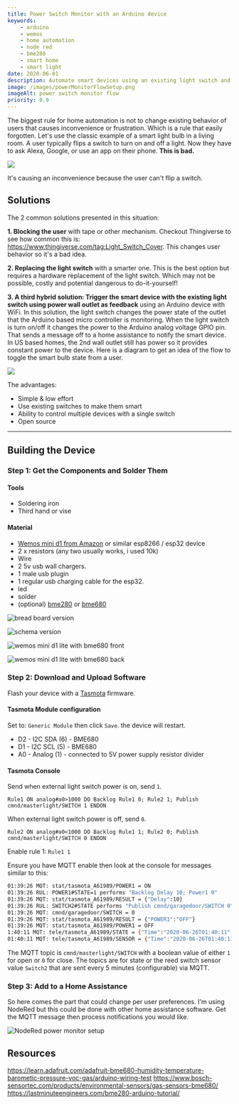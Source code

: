```yaml
---
title: Power Switch Monitor with an Arduino device
keywords: 
    - arduino
    - wemos
    - home automation
    - node red
    - bme280
    - smart home
    - smart light
date: 2020-06-01
description: Automate smart devices using an existing light switch and power switch monitor with an Arduino compatible device with wifi.
image: /images/powerMonitorFlowSetup.png
imageAlt: power switch monitor flow
priority: 0.9
---
```


The biggest rule for home automation is not to change existing behavior of users that causes inconvenience or frustration. Which is a rule that easily forgotten. Let's use the classic example of a smart light bulb in a living room. A user typically flips a switch to turn on and off a light. Now they have to ask Alexa, Google, or use an app on their phone. **This is bad.**

![](https://media.giphy.com/media/1M9fmo1WAFVK0/source.gif)

It's causing an inconvenience because the user can't flip a switch.

## Solutions

The 2 common solutions presented in this situation:

**1. Blocking the user** with tape or other mechanism. Checkout Thingiverse to see how common this is: <https://www.thingiverse.com/tag:Light_Switch_Cover>. This changes user behavior so it's a bad idea.

**2. Replacing the light switch** with a smarter one. This is the best option but requires a hardware replacement of the light switch. Which may not be possible, costly and potential dangerous to do-it-yourself!

**3. A third hybrid solution: Trigger the smart device with the existing light switch using power wall outlet as feedback** using an Arduino device with WiFi. In this solution, the light switch changes the power state of the outlet that the Arduino based micro controller is monitoring. When the light switch is turn on/off it changes the power to the Arduino analog voltage GPIO pin. That sends a message off to a home assistance to notify the smart device. In US based homes, the 2nd wall outlet still has power so it provides constant power to the device. Here is a diagram to get an idea of the flow to toggle the smart bulb state from a user.

![](images/powerMonitorFlowSetup.png)

The advantages:

- Simple & low effort
- Use existing switches to make them smart
- Ability to control multiple devices with a single switch
- Open source

---

## Building the Device

### Step 1: Get the Components and Solder Them

#### Tools

- Soldering iron
- Third hand or vise

#### Material

- [Wemos mini d1 from Amazon](https://amzn.to/2zI2nUf) or similar esp8266 / esp32 device
- 2 x resistors (any two usually works, i used 10k)
- Wire
- 2 5v usb wall chargers.
- 1 male usb plugin
- 1 regular usb charging cable for the esp32.
- led
- solder
- (optional) [bme280](https://amzn.to/2U2qCTM) or [bme680](https://amzn.to/2XL2C8U)

![bread board version](images/PowerMonitor_bb.png)

![schema version](images/PowerMonitor_schem.png)

![wemos mini d1 lite with bme680 front](images/PowerMonitorFront.jpg)

![wemos mini d1 lite with bme680 back](images/PowerMonitorBack.jpg)

### Step 2: Download and Upload Software

Flash your device with a [Tasmota](https://tasmota.github.io/docs/) firmware.

#### Tasmota Module configuration

Set to: `Generic Module` then click `Save`. the device will restart.

- D2 - I2C SDA (6) - BME680
- D1 - I2C SCL (5) - BME680
- A0 - Analog (1) - connected to 5V power supply resistor divider

#### Tasmota Console

Send when external light switch power is on, send `1`.

`Rule1 ON analog#a0>1000 DO Backlog Rule1 0; Rule2 1; Publish cmnd/masterlight/SWITCH 1 ENDON`

When external light switch power is off, send `0`.

`Rule2 ON analog#a0<1000 DO Backlog Rule1 1; Rule2 0; Publish cmnd/masterlight/SWITCH 0 ENDON`

Enable rule 1: `Rule1 1`

Ensure you have MQTT enable then look at the console for messages similar to this:

```bash
01:39:26 MQT: stat/tasmota_A61989/POWER1 = ON
01:39:26 RUL: POWER1#STATE=1 performs "Backlog Delay 10; Power1 0"
01:39:26 MQT: stat/tasmota_A61989/RESULT = {"Delay":10}
01:39:26 RUL: SWITCH2#STATE performs "Publish cmnd/garagedoor/SWITCH 0"
01:39:26 MQT: cmnd/garagedoor/SWITCH = 0
01:39:26 MQT: stat/tasmota_A61989/RESULT = {"POWER1":"OFF"}
01:39:26 MQT: stat/tasmota_A61989/POWER1 = OFF
1:40:11 MQT: tele/tasmota_A61989/STATE = {"Time":"2020-06-26T01:40:11","Uptime":"6T03:00:30","UptimeSec":529230,"Heap":23,"SleepMode":"Dynamic","Sleep":50,"LoadAvg":19,"MqttCount":1,"POWER1":"OFF","POWER2":"OFF","Wifi":{"AP":1,"SSId":"lucky","BSSId":"4C:ED:FB:7B:4A:98","Channel":4,"RSSI":100,"Signal":-34,"LinkCount":1,"Downtime":"0T00:00:05"}}
01:40:11 MQT: tele/tasmota_A61989/SENSOR = {"Time":"2020-06-26T01:40:11","Switch2":"OFF"}
```

The MQTT topic is `cmnd/masterlight/SWITCH` with a boolean value of either `1` for open or `0` for close. The topics are for state or the reed switch sensor value `Switch2` that are sent every 5 minutes (configurable) via MQTT.

### Step 3: Add to a Home Assistance

So here comes the part that could change per user preferences. I'm using NodeRed but this could be done with other home assistance software.  Get the MQTT message then process notifications you would like.

![NodeRed power monitor setup](images/nodeRedPowerMonitor.png)

## Resources

<https://learn.adafruit.com/adafruit-bme680-humidity-temperature-barometic-pressure-voc-gas/arduino-wiring-test>
<https://www.bosch-sensortec.com/products/environmental-sensors/gas-sensors-bme680/>
<https://lastminuteengineers.com/bme280-arduino-tutorial/>
